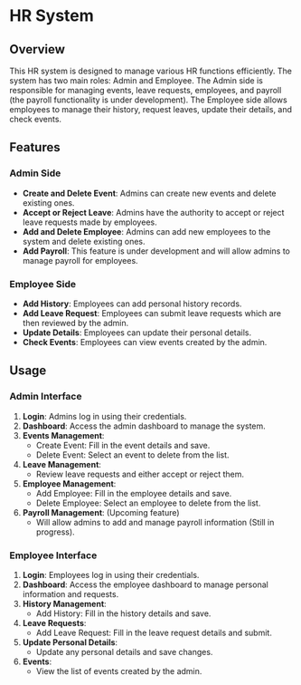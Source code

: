 # **HR System**

## **Overview**
This HR system is designed to manage various HR functions efficiently. The system has two main roles: Admin and Employee. The Admin side is responsible for managing events, leave requests, employees, and payroll (the payroll functionality is under development). The Employee side allows employees to manage their history, request leaves, update their details, and check events.

## **Features**

### **Admin Side**
- **Create and Delete Event**: Admins can create new events and delete existing ones.
- **Accept or Reject Leave**: Admins have the authority to accept or reject leave requests made by employees.
- **Add and Delete Employee**: Admins can add new employees to the system and delete existing ones.
- **Add Payroll**: This feature is under development and will allow admins to manage payroll for employees.

### **Employee Side**
- **Add History**: Employees can add personal history records.
- **Add Leave Request**: Employees can submit leave requests which are then reviewed by the admin.
- **Update Details**: Employees can update their personal details.
- **Check Events**: Employees can view events created by the admin.

## **Usage**

### Admin Interface
1. **Login**: Admins log in using their credentials.
2. **Dashboard**: Access the admin dashboard to manage the system.
3. **Events Management**:
    - Create Event: Fill in the event details and save.
    - Delete Event: Select an event to delete from the list.
4. **Leave Management**:
    - Review leave requests and either accept or reject them.
5. **Employee Management**:
    - Add Employee: Fill in the employee details and save.
    - Delete Employee: Select an employee to delete from the list.
6. **Payroll Management**: (Upcoming feature)
    - Will allow admins to add and manage payroll information (Still in progress).

### **Employee Interface**
1. **Login**: Employees log in using their credentials.
2. **Dashboard**: Access the employee dashboard to manage personal information and requests.
3. **History Management**:
    - Add History: Fill in the history details and save.
4. **Leave Requests**:
    - Add Leave Request: Fill in the leave request details and submit.
5. **Update Personal Details**:
    - Update any personal details and save changes.
6. **Events**:
    - View the list of events created by the admin.





